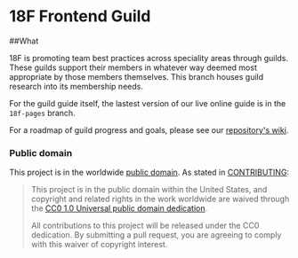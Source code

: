 18F Frontend Guild
=======================================================

##What

18F is promoting team best practices across speciality areas through guilds. These guilds support their members in whatever way deemed most appropriate by those members themselves. This branch houses guild research into its membership needs.

For the guild guide itself, the lastest version of our live online guide is in the `18f-pages` branch.

For a roadmap of guild progress and goals, please see our [repository's wiki](https://github.com/18F/frontend/wiki).



### Public domain

This project is in the worldwide [public domain](LICENSE.md). As stated in [CONTRIBUTING](CONTRIBUTING.md):

> This project is in the public domain within the United States, and copyright and related rights in the work worldwide are waived through the [CC0 1.0 Universal public domain dedication](https://creativecommons.org/publicdomain/zero/1.0/).
>
> All contributions to this project will be released under the CC0 dedication. By submitting a pull request, you are agreeing to comply with this waiver of copyright interest.
